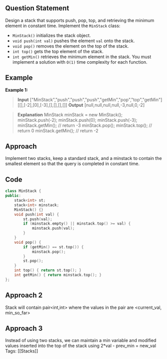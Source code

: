 ## Question Statement
Design a stack that supports push, pop, top, and retrieving the minimum element in constant time.
Implement the `MinStack` class:
- `MinStack()` initializes the stack object.
- `void push(int val)` pushes the element `val` onto the stack.
- `void pop()` removes the element on the top of the stack.
- `int top()` gets the top element of the stack.
- `int getMin()` retrieves the minimum element in the stack.
You must implement a solution with `O(1)` time complexity for each function.
## Example
**Example 1:**
>**Input**
>\["MinStack","push","push","push","getMin","pop","top","getMin"]
>\[[],\[-2],\[0],\[-3],[],[],[],[]]
>**Output**
>\[null,null,null,null,-3,null,0,-2]

>**Explanation**
>MinStack minStack = new MinStack();
>minStack.push(-2);
>minStack.push(0);
>minStack.push(-3);
>minStack.getMin(); // return -3
>minStack.pop();
>minStack.top();    // return 0
>minStack.getMin(); // return -2

## Approach
Implement two stacks, keep a standard stack, and a minstack to contain the smallest element so that the query is completed in constant time. 
## Code
```cpp
class MinStack {
public:
    stack<int> st;
    stack<int> minstack;
    MinStack() {}
    void push(int val) {
        st.push(val);
        if (minstack.empty() || minstack.top() >= val) {
            minstack.push(val);
        }
    }
    void pop() {
        if (getMin() == st.top()) {
            minstack.pop();
        }
        st.pop();
    }
    int top() { return st.top(); }
    int getMin() { return minstack.top(); }
};
```
## Approach 2
Stack will contain pair<int,int> where the values in the pair are <current_val, min_so_far>
## Approach 3
Instead of using two stacks, we can maintain a min variable and modified values inserted into the top of the stack using 2\*val - prev_min = new_val 
Tags: [[Stacks]]